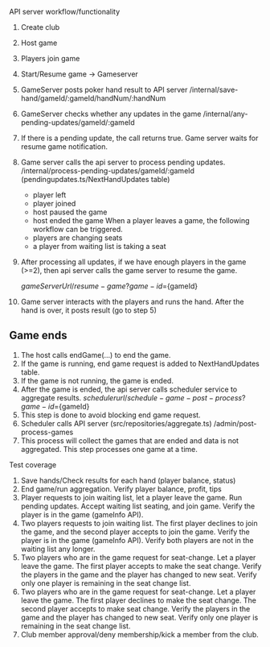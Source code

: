 API server workflow/functionality
1. Create club
2. Host game
3. Players join game
4. Start/Resume game   -> Gameserver
5. GameServer posts poker hand result to API server 
    /internal/save-hand/gameId/:gameId/handNum/:handNum
6. GameServer checks whether any updates in the game
    /internal/any-pending-updates/gameId/:gameId
7. If there is a pending update, the call returns true. Game server waits for resume game notification.
8. Game server calls the api server to process pending updates.
    /internal/process-pending-updates/gameId/:gameId
    (pendingupdates.ts/NextHandUpdates table)
    - player left 
    - player joined
    - host paused the game
    - host ended the game
  When a player leaves a game, the following workflow can be triggered.
    - players are changing seats
    - a player from waiting list is taking a seat
9. After processing all updates, if we have enough players in the game (>=2),
   then api server calls the game server to resume the game.

   ${gameServerUrl}/resume-game?game-id=${gameId}
10. Game server interacts with the players and runs the hand. 
    After the hand is over, it posts result (go to step 5)

Game ends
---------
1. The host calls endGame(...) to end the game.
2. If the game is running, end game request is added to NextHandUpdates table.
3. If the game is not running, the game is ended.
4. After the game is ended, the api server calls scheduler service to aggregate
   results.
   ${scheduler url}/schedule-game-post-process?game-id=${gameId}
5. This step is done to avoid blocking end game request.
6. Scheduler calls API server  (src/repositories/aggregate.ts)
    /admin/post-process-games
7. This process will collect the games that are ended and data is not aggregated. This step processes one game at a time.
    

Test coverage
1. Save hands/Check results for each hand (player balance, status)
2. End game/run aggregation. Verify player balance, profit, tips
3. Player requests to join waiting list, let a player leave the game.
   Run pending updates. Accept waiting list seating, and join game.
   Verify the player is in the game (gameInfo API).
4. Two players requests to join waiting list. The first player declines
   to join the game, and the second player accepts to join the game.
   Verify the player is in the game (gameInfo API). Verify both players
   are not in the waiting list any longer.
5. Two players who are in the game request for seat-change. Let a player
   leave the game. The first player accepts to make the seat change. Verify
   the players in the game and the player has changed to new seat. Verify
   only one player is remaining in the seat change list.
6. Two players who are in the game request for seat-change. Let a player
   leave the game. The first player declines to make the seat change. The second player accepts to make seat change. Verify the players in the game and the player has changed to new seat. Verify only one player is remaining in the seat change list.
7. Club member approval/deny membership/kick a member from the club.
